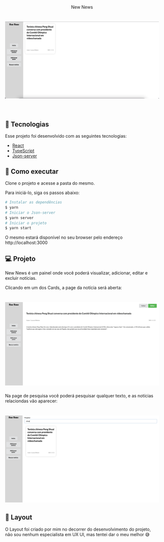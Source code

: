 <p align="center">
New News
</p>


<h1 align="center">
    <img alt="Letmeask" src=".github/newNews.png" />
</h1>

<br>

## 🧪 Tecnologias

Esse projeto foi desenvolvido com as seguintes tecnologias:

- [React](https://reactjs.org)
- [TypeScript](https://www.typescriptlang.org/)
- [Json-server](https://www.npmjs.com/package/json-server)

## 🚀 Como executar

Clone o projeto e acesse a pasta do mesmo.

Para iniciá-lo, siga os passos abaixo:
```bash
# Instalar as dependências
$ yarn
# Iniciar o Json-server
$ yarn server
# Iniciar o projeto
$ yarn start
```
O mesmo estará disponível no seu browser pelo endereço http://localhost:3000

## 💻 Projeto

New News é um painel onde você poderá visualizar, adicionar, editar e excluir notícias.

Clicando em um dos Cards, a page da notícia será aberta:
<h1 align="center">
    <img alt="Letmeask" src=".github/infoNews.png" />
</h1>

Na page de pesquisa você poderá pesquisar qualquer texto, e as notícias relaciondas vão aparecer:
<h1 align="center">
    <img alt="Letmeask" src=".github/searchNews.png" />
</h1>


## 🔖 Layout

O Layout foi criado por mim no decorrer do desenvolvimento do projeto, não sou nenhum especialista em UX UI, mas tentei dar o meu melhor 😅
